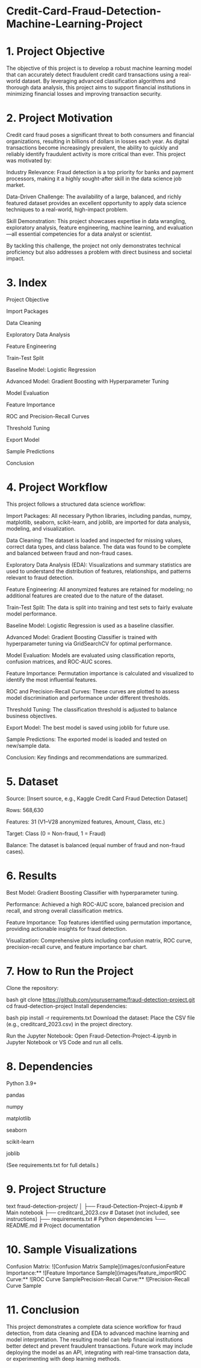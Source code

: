 # Credit-Card-Fraud-Detection-Machine-Learning-Project

# 1. Project Objective
The objective of this project is to develop a robust machine learning model that can accurately detect fraudulent credit card transactions using a real-world dataset. By leveraging advanced classification algorithms and thorough data analysis, this project aims to support financial institutions in minimizing financial losses and improving transaction security.

# 2. Project Motivation
Credit card fraud poses a significant threat to both consumers and financial organizations, resulting in billions of dollars in losses each year. As digital transactions become increasingly prevalent, the ability to quickly and reliably identify fraudulent activity is more critical than ever. This project was motivated by:

Industry Relevance: Fraud detection is a top priority for banks and payment processors, making it a highly sought-after skill in the data science job market.

Data-Driven Challenge: The availability of a large, balanced, and richly featured dataset provides an excellent opportunity to apply data science techniques to a real-world, high-impact problem.

Skill Demonstration: This project showcases expertise in data wrangling, exploratory analysis, feature engineering, machine learning, and evaluation—all essential competencies for a data analyst or scientist.

By tackling this challenge, the project not only demonstrates technical proficiency but also addresses a problem with direct business and societal impact.

# 3. Index
Project Objective

Import Packages

Data Cleaning

Exploratory Data Analysis

Feature Engineering

Train-Test Split

Baseline Model: Logistic Regression

Advanced Model: Gradient Boosting with Hyperparameter Tuning

Model Evaluation

Feature Importance

ROC and Precision-Recall Curves

Threshold Tuning

Export Model

Sample Predictions

Conclusion

# 4. Project Workflow
This project follows a structured data science workflow:

Import Packages: All necessary Python libraries, including pandas, numpy, matplotlib, seaborn, scikit-learn, and joblib, are imported for data analysis, modeling, and visualization.

Data Cleaning: The dataset is loaded and inspected for missing values, correct data types, and class balance. The data was found to be complete and balanced between fraud and non-fraud cases.

Exploratory Data Analysis (EDA): Visualizations and summary statistics are used to understand the distribution of features, relationships, and patterns relevant to fraud detection.

Feature Engineering: All anonymized features are retained for modeling; no additional features are created due to the nature of the dataset.

Train-Test Split: The data is split into training and test sets to fairly evaluate model performance.

Baseline Model: Logistic Regression is used as a baseline classifier.

Advanced Model: Gradient Boosting Classifier is trained with hyperparameter tuning via GridSearchCV for optimal performance.

Model Evaluation: Models are evaluated using classification reports, confusion matrices, and ROC-AUC scores.

Feature Importance: Permutation importance is calculated and visualized to identify the most influential features.

ROC and Precision-Recall Curves: These curves are plotted to assess model discrimination and performance under different thresholds.

Threshold Tuning: The classification threshold is adjusted to balance business objectives.

Export Model: The best model is saved using joblib for future use.

Sample Predictions: The exported model is loaded and tested on new/sample data.

Conclusion: Key findings and recommendations are summarized.

# 5. Dataset
Source: [Insert source, e.g., Kaggle Credit Card Fraud Detection Dataset]

Rows: 568,630

Features: 31 (V1–V28 anonymized features, Amount, Class, etc.)

Target: Class (0 = Non-fraud, 1 = Fraud)

Balance: The dataset is balanced (equal number of fraud and non-fraud cases).

# 6. Results
Best Model: Gradient Boosting Classifier with hyperparameter tuning.

Performance: Achieved a high ROC-AUC score, balanced precision and recall, and strong overall classification metrics.

Feature Importance: Top features identified using permutation importance, providing actionable insights for fraud detection.

Visualization: Comprehensive plots including confusion matrix, ROC curve, precision-recall curve, and feature importance bar chart.

# 7. How to Run the Project
Clone the repository:

bash
git clone https://github.com/yourusername/fraud-detection-project.git
cd fraud-detection-project
Install dependencies:

bash
pip install -r requirements.txt
Download the dataset:
Place the CSV file (e.g., creditcard_2023.csv) in the project directory.

Run the Jupyter Notebook:
Open Fraud-Detection-Project-4.ipynb in Jupyter Notebook or VS Code and run all cells.

# 8. Dependencies
Python 3.9+

pandas

numpy

matplotlib

seaborn

scikit-learn

joblib

(See requirements.txt for full details.)

# 9. Project Structure
text
fraud-detection-project/
│
├── Fraud-Detection-Project-4.ipynb   # Main notebook
├── creditcard_2023.csv               # Dataset (not included, see instructions)
├── requirements.txt                  # Python dependencies
└── README.md                         # Project documentation

# 10. Sample Visualizations
Confusion Matrix:
![Confusion Matrix Sample](images/confusionFeature Importance:**
![Feature Importance Sample](images/feature_importROC Curve:**
![ROC Curve SamplePrecision-Recall Curve:**
![Precision-Recall Curve Sample 

# 11. Conclusion

This project demonstrates a complete data science workflow for fraud detection, from data cleaning and EDA to advanced machine learning and model interpretation. The resulting model can help financial institutions better detect and prevent fraudulent transactions. Future work may include deploying the model as an API, integrating with real-time transaction data, or experimenting with deep learning methods.






